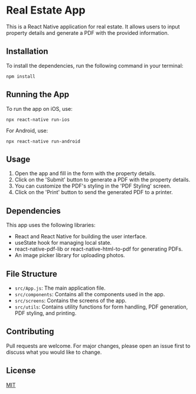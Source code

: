 # Real Estate App

This is a React Native application for real estate. It allows users to input property details and generate a PDF with the provided information.

## Installation

To install the dependencies, run the following command in your terminal:

```
npm install
```

## Running the App

To run the app on iOS, use:

```
npx react-native run-ios
```

For Android, use:

```
npx react-native run-android
```

## Usage

1. Open the app and fill in the form with the property details.
2. Click on the 'Submit' button to generate a PDF with the property details.
3. You can customize the PDF's styling in the 'PDF Styling' screen.
4. Click on the 'Print' button to send the generated PDF to a printer.

## Dependencies

This app uses the following libraries:

- React and React Native for building the user interface.
- useState hook for managing local state.
- react-native-pdf-lib or react-native-html-to-pdf for generating PDFs.
- An image picker library for uploading photos.

## File Structure

- `src/App.js`: The main application file.
- `src/components`: Contains all the components used in the app.
- `src/screens`: Contains the screens of the app.
- `src/utils`: Contains utility functions for form handling, PDF generation, PDF styling, and printing.

## Contributing

Pull requests are welcome. For major changes, please open an issue first to discuss what you would like to change.

## License

[MIT](https://choosealicense.com/licenses/mit/)